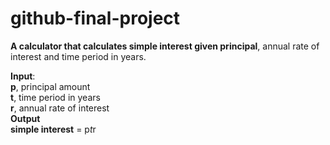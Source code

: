 # github-final-project

__A calculator that calculates simple interest given principal__, annual rate of interest and time period in years.

__Input__:<br>
  **p**, principal amount<br>
  **t**, time period in years<br>
  **r**, annual rate of interest<br>
__Output__<br>
  __simple interest__ = p*t*r
